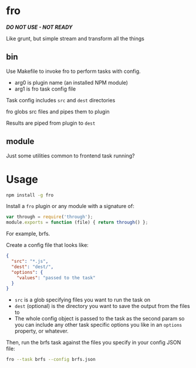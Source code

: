 fro
===

***DO NOT USE - NOT READY***

Like grunt, but simple stream and transform all the things

bin
---

Use Makefile to invoke fro to perform tasks with config.

* arg0 is plugin name (an installed NPM module)
* arg1 is fro task config file

Task config includes `src` and `dest` directories

fro globs src files and pipes them to plugin

Results are piped from plugin to `dest`


module
---

Just some utilities common to frontend task running?


Usage
===

```sh
npm install -g fro
```

Install a `fro` plugin or any module with a signature of:

```javascript
var through = require('through');
module.exports = function (file) { return through() };
```

For example, brfs.

Create a config file that looks like:

```json
{
  "src": "*.js",
  "dest": "dest/",
  "options": {
    "values": "passed to the task"
  }
}
```

* `src` is a glob specifying files you want to run the task on
* `dest` (optional) is the directory you want to save the output from the files to
* The whole config object is passed to the task as the second param so you can include any other task specific options you like in an `options` property, or whatever.

Then, run the brfs task against the files you specify in your config JSON file:

```sh
fro --task brfs --config brfs.json
```
